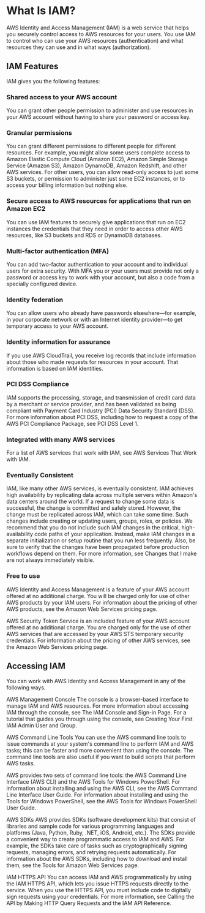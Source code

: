 # What Is IAM?

AWS Identity and Access Management (IAM) is a web service that helps you securely control access to AWS resources for your users. You use IAM to control who can use your AWS resources (authentication) and what resources they can use and in what ways (authorization).

## IAM Features

IAM gives you the following features:

### Shared access to your AWS account
You can grant other people permission to administer and use resources in your AWS account without having to share your password or access key.

### Granular permissions
You can grant different permissions to different people for different resources. For example, you might allow some users complete access to Amazon Elastic Compute Cloud (Amazon EC2), Amazon Simple Storage Service (Amazon S3), Amazon DynamoDB, Amazon Redshift, and other AWS services. For other users, you can allow read-only access to just some S3 buckets, or permission to administer just some EC2 instances, or to access your billing information but nothing else.

### Secure access to AWS resources for applications that run on Amazon EC2
You can use IAM features to securely give applications that run on EC2 instances the credentials that they need in order to access other AWS resources, like S3 buckets and RDS or DynamoDB databases.

### Multi-factor authentication (MFA)
You can add two-factor authentication to your account and to individual users for extra security. With MFA you or your users must provide not only a password or access key to work with your account, but also a code from a specially configured device.

### Identity federation
You can allow users who already have passwords elsewhere—for example, in your corporate network or with an Internet identity provider—to get temporary access to your AWS account.

### Identity information for assurance
If you use AWS CloudTrail, you receive log records that include information about those who made requests for resources in your account. That information is based on IAM identities.

### PCI DSS Compliance
IAM supports the processing, storage, and transmission of credit card data by a merchant or service provider, and has been validated as being compliant with Payment Card Industry (PCI) Data Security Standard (DSS). For more information about PCI DSS, including how to request a copy of the AWS PCI Compliance Package, see PCI DSS Level 1.

### Integrated with many AWS services
For a list of AWS services that work with IAM, see AWS Services That Work with IAM.

### Eventually Consistent
IAM, like many other AWS services, is eventually consistent. IAM achieves high availability by replicating data across multiple servers within Amazon's data centers around the world. If a request to change some data is successful, the change is committed and safely stored. However, the change must be replicated across IAM, which can take some time. Such changes include creating or updating users, groups, roles, or policies. We recommend that you do not include such IAM changes in the critical, high-availability code paths of your application. Instead, make IAM changes in a separate initialization or setup routine that you run less frequently. Also, be sure to verify that the changes have been propagated before production workflows depend on them. For more information, see Changes that I make are not always immediately visible.

### Free to use
AWS Identity and Access Management is a feature of your AWS account offered at no additional charge. You will be charged only for use of other AWS products by your IAM users. For information about the pricing of other AWS products, see the Amazon Web Services pricing page.

AWS Security Token Service is an included feature of your AWS account offered at no additional charge. You are charged only for the use of other AWS services that are accessed by your AWS STS temporary security credentials. For information about the pricing of other AWS services, see the Amazon Web Services pricing page.

## Accessing IAM

You can work with AWS Identity and Access Management in any of the following ways.

AWS Management Console
The console is a browser-based interface to manage IAM and AWS resources. For more information about accessing IAM through the console, see The IAM Console and Sign-in Page. For a tutorial that guides you through using the console, see Creating Your First IAM Admin User and Group.

AWS Command Line Tools
You can use the AWS command line tools to issue commands at your system's command line to perform IAM and AWS tasks; this can be faster and more convenient than using the console. The command line tools are also useful if you want to build scripts that perform AWS tasks.

AWS provides two sets of command line tools: the AWS Command Line Interface (AWS CLI) and the AWS Tools for Windows PowerShell. For information about installing and using the AWS CLI, see the AWS Command Line Interface User Guide. For information about installing and using the Tools for Windows PowerShell, see the AWS Tools for Windows PowerShell User Guide.

AWS SDKs
AWS provides SDKs (software development kits) that consist of libraries and sample code for various programming languages and platforms (Java, Python, Ruby, .NET, iOS, Android, etc.). The SDKs provide a convenient way to create programmatic access to IAM and AWS. For example, the SDKs take care of tasks such as cryptographically signing requests, managing errors, and retrying requests automatically. For information about the AWS SDKs, including how to download and install them, see the Tools for Amazon Web Services page.

IAM HTTPS API
You can access IAM and AWS programmatically by using the IAM HTTPS API, which lets you issue HTTPS requests directly to the service. When you use the HTTPS API, you must include code to digitally sign requests using your credentials. For more information, see Calling the API by Making HTTP Query Requests and the IAM API Reference.